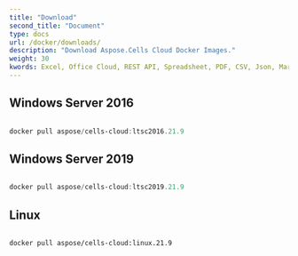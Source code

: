 ```yaml
---
title: "Download"
second_title: "Document"
type: docs
url: /docker/downloads/
description: "Download Aspose.Cells Cloud Docker Images."
weight: 30
kwords: Excel, Office Cloud, REST API, Spreadsheet, PDF, CSV, Json, Markdown, Download
---
```


## Windows Server 2016 ##

```powershell

docker pull aspose/cells-cloud:ltsc2016.21.9

```

## Windows Server 2019 ##

```powershell

docker pull aspose/cells-cloud:ltsc2019.21.9

```


## Linux ##

```sh

docker pull aspose/cells-cloud:linux.21.9

```

